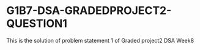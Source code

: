 # G1B7-DSA-GRADEDPROJECT2-QUESTION1
This is  the solution of problem statement 1 of Graded project2 DSA Week8
